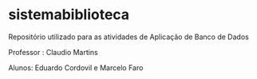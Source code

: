 # sistemabiblioteca
 Repositório utilizado para as atividades de Aplicação de Banco de Dados
 
 Professor : Claudio Martins

 Alunos: Eduardo Cordovil e Marcelo Faro
